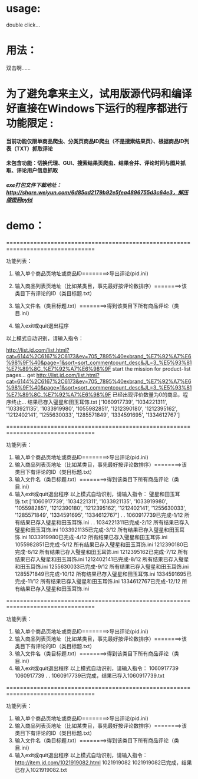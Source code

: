 # usage:
double click...
# 用法：
双击啊……
# 为了避免拿来主义，试用版源代码和编译好直接在Windows下运行的程序都进行功能限定 :

#### 当前功能仅限单商品爬虫、分类页商品ID爬虫（不是搜索结果页）、根据商品ID列表（TXT）抓取评论

#### 未包含功能：切换代理、GUI、搜索结果页爬虫、结果合并、评论时间与图片抓取、评论用户信息抓取

##### exe打包文件下载地址：http://share.weiyun.com/6d85ad2179b92e5fea4896755d3c64e3，解压缩密码pyld

# demo：
================================================================================

功能列表：

1. 输入单个商品页地址或商品ID========>导出评论(pid.ini)

2. 输入商品列表页地址（比如某类目，事先最好按评论数排序）========>该类目下有评论的ID（类目标题.txt）

3. 输入文件名（类目标题.txt）========>得到该类目下所有商品评论（类目.ini）

4. 输入exit或quit退出程序

以上模式自动识别，请输入指令：

http://list.jd.com/list.html?cat=6144%2C6167%2C6173&ev=705_7895%40exbrand_%E7%92%A7%E6%98%9F%40&page=1&sort=sort_commentcount_desc&JL=3_%E5%93%81%E7%89%8C_%E7%92%A7%E6%98%9F
start the mission for product-list pages...
get http://list.jd.com/list.html?cat=6144%2C6167%2C6173&ev=705_7895%40exbrand_%E7%92%A7%E6%98%9F%40&page=1&sort=sort_commentcount_desc&JL=3_%E5%93%81%E7%89%8C_%E7%92%A7%E6%98%9F
已经出现评价数量为0的商品，程序终止...
结果已存入璧星和田玉耳饰.txt
['1060917739', '1034221311', '1033921135', '1033919980', '1055982851', '1212390180', '1212395162', '1212402141', '1255630033', '1285571849', '1334591695', '1334612767']

================================================================================

功能列表：
1. 输入单个商品页地址或商品ID========>导出评论(pid.ini)
2. 输入商品列表页地址（比如某类目，事先最好按评论数排序）========>该类目下有评论的ID（类目标题.txt）
3. 输入文件名（类目标题.txt）========>得到该类目下所有商品评论（类目.ini）
4. 输入exit或quit退出程序
以上模式自动识别，请输入指令：
璧星和田玉耳饰.txt
['1060917739', '1034221311', '1033921135', '1033919980', '1055982851', '1212390180', '1212395162', '1212402141', '1255630033', '1285571849', '1334591695', '1334612767']
. . 1060917739已完成-1/12
所有结果已存入璧星和田玉耳饰.ini
. . 1034221311已完成-2/12
所有结果已存入璧星和田玉耳饰.ini
1033921135已完成-3/12
所有结果已存入璧星和田玉耳饰.ini
1033919980已完成-4/12
所有结果已存入璧星和田玉耳饰.ini
1055982851已完成-5/12
所有结果已存入璧星和田玉耳饰.ini
1212390180已完成-6/12
所有结果已存入璧星和田玉耳饰.ini
1212395162已完成-7/12
所有结果已存入璧星和田玉耳饰.ini
1212402141已完成-8/12
所有结果已存入璧星和田玉耳饰.ini
1255630033已完成-9/12
所有结果已存入璧星和田玉耳饰.ini
1285571849已完成-10/12
所有结果已存入璧星和田玉耳饰.ini
1334591695已完成-11/12
所有结果已存入璧星和田玉耳饰.ini
1334612767已完成-12/12
所有结果已存入璧星和田玉耳饰.ini

================================================================================

功能列表：
1. 输入单个商品页地址或商品ID========>导出评论(pid.ini)
2. 输入商品列表页地址（比如某类目，事先最好按评论数排序）========>该类目下有评论的ID（类目标题.txt）
3. 输入文件名（类目标题.txt）========>得到该类目下所有商品评论（类目.ini）
4. 输入exit或quit退出程序
以上模式自动识别，请输入指令：
1060917739
1060917739
. . 1060917739已完成，结果已存入1060917739.txt

================================================================================

功能列表：
1. 输入单个商品页地址或商品ID========>导出评论(pid.ini)
2. 输入商品列表页地址（比如某类目，事先最好按评论数排序）========>该类目下有评论的ID（类目标题.txt）
3. 输入文件名（类目标题.txt）========>得到该类目下所有商品评论（类目.ini）
4. 输入exit或quit退出程序
以上模式自动识别，请输入指令：
http://item.jd.com/1021919082.html
1021919082
1021919082已完成，结果已存入1021919082.txt